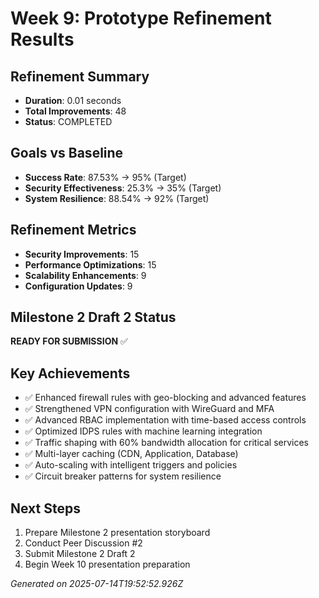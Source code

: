 # Week 9: Prototype Refinement Results

## Refinement Summary
- **Duration**: 0.01 seconds
- **Total Improvements**: 48
- **Status**: COMPLETED

## Goals vs Baseline
- **Success Rate**: 87.53% → 95% (Target)
- **Security Effectiveness**: 25.3% → 35% (Target)
- **System Resilience**: 88.54% → 92% (Target)

## Refinement Metrics
- **Security Improvements**: 15
- **Performance Optimizations**: 15
- **Scalability Enhancements**: 9
- **Configuration Updates**: 9

## Milestone 2 Draft 2 Status
**READY FOR SUBMISSION** ✅

## Key Achievements
- ✅ Enhanced firewall rules with geo-blocking and advanced features
- ✅ Strengthened VPN configuration with WireGuard and MFA
- ✅ Advanced RBAC implementation with time-based access controls
- ✅ Optimized IDPS rules with machine learning integration
- ✅ Traffic shaping with 60% bandwidth allocation for critical services
- ✅ Multi-layer caching (CDN, Application, Database)
- ✅ Auto-scaling with intelligent triggers and policies
- ✅ Circuit breaker patterns for system resilience

## Next Steps
1. Prepare Milestone 2 presentation storyboard
2. Conduct Peer Discussion #2
3. Submit Milestone 2 Draft 2
4. Begin Week 10 presentation preparation

*Generated on 2025-07-14T19:52:52.926Z*

